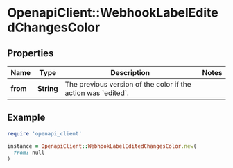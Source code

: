 # OpenapiClient::WebhookLabelEditedChangesColor

## Properties

| Name | Type | Description | Notes |
| ---- | ---- | ----------- | ----- |
| **from** | **String** | The previous version of the color if the action was &#x60;edited&#x60;. |  |

## Example

```ruby
require 'openapi_client'

instance = OpenapiClient::WebhookLabelEditedChangesColor.new(
  from: null
)
```

